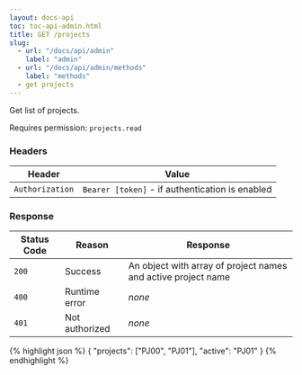 ```yaml
---
layout: docs-api
toc: toc-api-admin.html
title: GET /projects
slug:
  - url: "/docs/api/admin"
    label: "admin"
  - url: "/docs/api/admin/methods"
    label: "methods"
  - get projects
---
```


Get list of projects.

Requires permission: <code>projects.read</code>

### Headers

Header                 | Value
-----------------------|-------
`Authorization`        | `Bearer [token]` - if authentication is enabled

### Response

Status Code | Reason              | Response
------------|---------------------|--------------
`200`       | Success             | An object with array of project names and active project name
`400`        | Runtime error       | _none_
`401`       | Not authorized      | _none_


{% highlight json %}
{
  "projects": ["PJ00", "PJ01"],
  "active": "PJ01"
}
{% endhighlight %}
